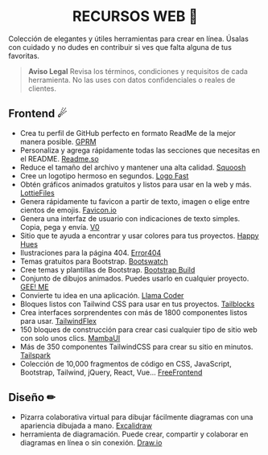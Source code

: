 <h1 align='center'> RECURSOS WEB 🚀 </h1>

Colección de elegantes y útiles herramientas para crear en línea. Úsalas con cuidado y no dudes en contribuir si ves que falta alguna de tus favoritas.

> **Aviso Legal** Revisa los términos, condiciones y requisitos de cada herramienta. No las uses con datos confidenciales o reales de clientes.

## Frontend ☄
- Crea tu perfil de GitHub perfecto en formato ReadMe de la mejor manera posible. [GPRM](https://gprm.itsvg.in/)
- Personaliza y agrega rápidamente todas las secciones que necesitas en el README. [Readme.so](https://readme.so/es/editor)
- Reduce el tamaño del archivo y mantener una alta calidad. [Squoosh](https://squoosh.app/)
- Cree un logotipo hermoso en segundos. [Logo Fast](https://shipfa.st/tools/logo-fast)
- Obtén gráficos animados gratuitos y listos para usar en la web y más. [LottieFiles](https://lottiefiles.com/)
- Genera rápidamente tu favicon a partir de texto, imagen o elige entre cientos de emojis. [Favicon.io](https://favicon.io/)
- Genera una interfaz de usuario con indicaciones de texto simples. Copia, pega y envía.  [V0](https://v0.dev/)
- Sitio que te ayuda a encontrar y usar colores para tus proyectos. [Happy Hues](https://www.happyhues.co/)
- Ilustraciones para la página 404. [Error404](https://error404.fun/)
- Temas gratuitos para Bootstrap. [Bootswatch](https://bootswatch.com/)
- Cree temas y plantillas de Bootstrap. [Bootstrap Build](https://bootstrap.build/app)
- Conjunto de dibujos animados. Puedes usarlo en cualquier proyecto. [GEE! ME](https://geeme.vercel.app/)
- Convierte tu idea en una aplicación. [Llama Coder](https://llamacoder.together.ai/)
- Bloques listos con Tailwind CSS para usar en tus proyectos. [Tailblocks](https://tailblocks.cc/)
- Crea interfaces sorprendentes con más de 1800 componentes listos para usar. [TailwindFlex](https://tailwindflex.com/)
- 150 bloques de construcción para crear casi cualquier tipo de sitio web con solo unos clics. [MambaUI](https://mambaui.com/components)
- Más de 350 componentes TailwindCSS para crear su sitio en minutos. [Tailspark](https://tailspark.co/components)
- Colección de 10,000 fragmentos de código en CSS, JavaScript, Bootstrap, Tailwind, jQuery, React, Vue... [FreeFrontend](https://freefrontend.com/)


## Diseño ✏
- Pizarra colaborativa virtual para dibujar fácilmente diagramas con una apariencia dibujada a mano. [Excalidraw](https://excalidraw.com/)
- herramienta de diagramación. Puede crear, compartir y colaborar en diagramas en línea o sin conexión. [Draw.io](https://app.diagrams.net/)
